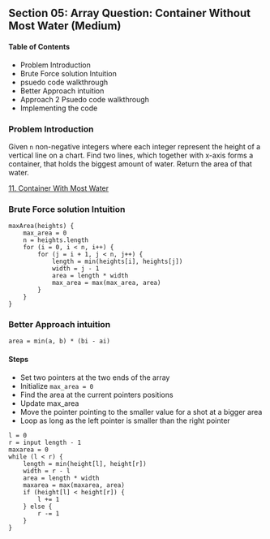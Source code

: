 ## Section 05: Array Question: Container Without Most Water (Medium)

#### Table of Contents
- Problem Introduction
- Brute Force solution Intuition
- psuedo code walkthrough
- Better Approach intuition
- Approach 2 Psuedo code walkthrough
- Implementing the code


### Problem Introduction
Given `n` non-negative integers where each integer represent the height of a vertical
line on a chart. Find two lines, which together with x-axis forms a container, that
holds the biggest amount of water. Return the area of that water.

[11. Container With Most Water](https://leetcode.com/problems/container-with-most-water/)


### Brute Force solution Intuition
```
maxArea(heights) {
    max_area = 0
    n = heights.length
    for (i = 0, i < n, i++) {
        for (j = i + 1, j < n, j++) {
            length = min(heights[i], heights[j])
            width = j - 1
            area = length * width
            max_area = max(max_area, area)
        }
    }
}
```

### Better Approach intuition

```
area = min(a, b) * (bi - ai)
```

#### Steps
- Set two pointers at the two ends of the array
- Initialize `max_area = 0`
- Find the area at the current pointers positions
- Update max_area 
- Move the pointer pointing to the smaller value for a shot at a bigger area
- Loop as long as the left pointer is smaller than the right pointer

```
l = 0
r = input length - 1
maxarea = 0
while (l < r) {
    length = min(height[l], height[r])
    width = r - l
    area = length * width
    maxarea = max(maxarea, area)
    if (height[l] < height[r]) {
        l += 1
    } else {
        r -= 1
    }
}
```



